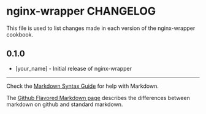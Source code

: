 nginx-wrapper CHANGELOG
=======================

This file is used to list changes made in each version of the nginx-wrapper cookbook.

0.1.0
-----
- [your_name] - Initial release of nginx-wrapper

- - -
Check the [Markdown Syntax Guide](http://daringfireball.net/projects/markdown/syntax) for help with Markdown.

The [Github Flavored Markdown page](http://github.github.com/github-flavored-markdown/) describes the differences between markdown on github and standard markdown.
